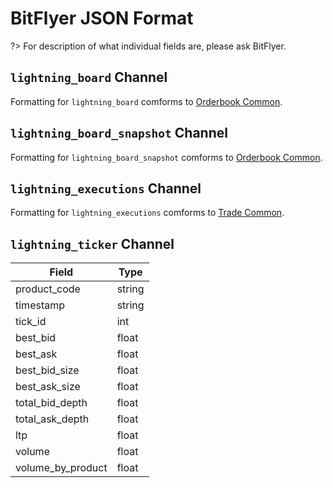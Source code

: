 # BitFlyer JSON Format

?> For description of what individual fields are, please ask BitFlyer.

## `lightning_board` Channel

Formatting for `lightning_board` comforms to [Orderbook Common](http/format/orderbook.md).

## `lightning_board_snapshot` Channel

Formatting for `lightning_board_snapshot` comforms to [Orderbook Common](http/format/orderbook.md).

## `lightning_executions` Channel

Formatting for `lightning_executions` comforms to [Trade Common](http/format/trade.md).

## `lightning_ticker` Channel

| Field             | Type   |
| ----------------- | ------ |
| product_code      | string |
| timestamp         | string |
| tick_id           | int    |
| best_bid          | float  |
| best_ask          | float  |
| best_bid_size     | float  |
| best_ask_size     | float  |
| total_bid_depth   | float  |
| total_ask_depth   | float  |
| ltp               | float  |
| volume            | float  |
| volume_by_product | float  |
